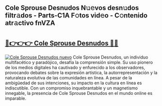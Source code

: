## Cole Sprouse Desnudos N𝚞𝚎vos desn𝚞dos filtr𝚊dos - Parts-C1A F𝚘tos vid𝚎o - C𝚘ntenido atr𝚊ctivo fnVZA

# <h2><a href="http://mbaw3q9.tromn.icu/?c=Cole+Sprouse+Desnudos">🔗👉👉👉 Cole Sprouse Desnudos 🔗🔗</a></h2>

[![Cole Sprouse Desnudos nuevo](https://i.imgur.com/pEAQMta.gif)](http://mbaw3q9.tromn.icu/?c=Cole+Sprouse+Desnudos)
Cole Sprouse Desnudos, un individuo multifacético y paradójico, desafía la comprensión simple. Su uso pionero de los medios digitales ha cautivado y enfurecido a los observadores, provocando debates sobre la expresión artística, la autorrepresentación y la naturaleza evolutiva de las comunidades en línea. A pesar de la ambigüedad de sus intenciones, su impacto en la cultura en línea es indiscutible. Con un compromiso inquebrantable y un magnetismo innegable, la presencia de Cole Sprouse Desnudos en el mundo online es imparable.
